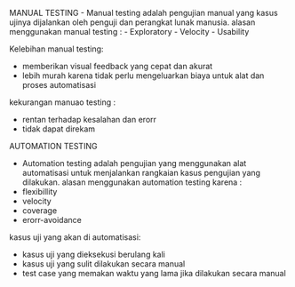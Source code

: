 MANUAL TESTING 
	- Manual testing adalah pengujian manual yang kasus ujinya dijalankan oleh penguji dan perangkat lunak manusia.
alasan menggunakan manual testing :
	- Exploratory
	- Velocity
	- Usability

Kelebihan manual testing:
- memberikan visual feedback yang cepat dan akurat
- lebih murah karena tidak perlu mengeluarkan biaya untuk alat dan proses automatisasi

kekurangan manuao testing :
- rentan terhadap kesalahan dan erorr
- tidak dapat direkam

AUTOMATION TESTING 
- Automation testing adalah pengujian yang menggunakan alat automatisasi untuk menjalankan rangkaian kasus pengujian yang dilakukan. 
alasan menggunakan automation testing karena  :
- flexibillity
- velocity
- coverage
- erorr-avoidance 

kasus uji yang akan di automatisasi:
- kasus uji yang dieksekusi berulang kali
- kasus uji yang sulit dilakukan secara manual
- test case yang memakan waktu yang lama jika dilakukan secara manual



